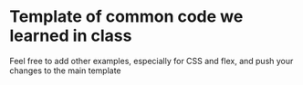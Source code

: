 # Template of common code we learned in class

Feel free to add other examples, especially for CSS and flex, and push your changes to the main template
